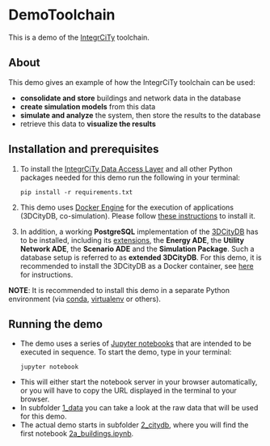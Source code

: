 # DemoToolchain

This is a demo of the [IntegrCiTy](https://www.energy.kth.se/heat-and-power-technology/current-projects/integrcity-1.924848) toolchain.

## About

This demo gives an example of how the IntegrCiTy toolchain can be used:
* **consolidate and store** buildings and network data in the database
* **create simulation models** from this data
* **simulate and analyze** the system, then store the results to the database
* retrieve this data to **visualize the results**

## Installation and prerequisites

1. To install the [IntegrCiTy Data Access Layer](https://github.com/IntegrCiTy/dblayer) and all other Python packages needed for this demo run the following in your terminal:
   ```
   pip install -r requirements.txt
   ```

2. This demo uses [Docker Engine](https://docs.docker.com/engine/) for the execution of applications (3DCityDB, co-simulation).
Please follow [these instructions](https://docs.docker.com/get-docker/) to install it.

3. In addition, a working **PostgreSQL** implementation of the [3DCityDB](https://www.3dcitydb.org) has to be installed, including its [extensions](https://github.com/gioagu/3dcitydb_ade), the **Energy ADE**, the **Utility Network ADE**, the **Scenario ADE** and the **Simulation Package**.
Such a database setup is referred to as **extended 3DCityDB**.
For this demo, it is recommended to install the 3DCityDB as a Docker container, see [here](https://github.com/IntegrCiTy/dblayer/tree/master/scripts) for instructions.

**NOTE**: It is recommended to install this demo in a separate Python environment (via [conda](https://docs.conda.io/en/latest/), [virtualenv](https://virtualenv.pypa.io/en/latest/) or others).

## Running the demo

* The demo uses a series of [Jupyter notebooks](https://jupyter.org/) that are intended to be executed in sequence.
  To start the demo, type in your terminal:
  ```
  jupyter notebook
  ```
* This will either start the notebook server in your browser automatically, or you will have to copy the URL displayed in the terminal to your browser.
* In subfolder [1_data](./1_data) you can take a look at the raw data that will be used for this demo.
* The actual demo starts in subfolder [2_citydb](./2_citydb), where you will find the first notebook [2a_buildings.ipynb](./2_citydb/2a_buildings.ipynb).
